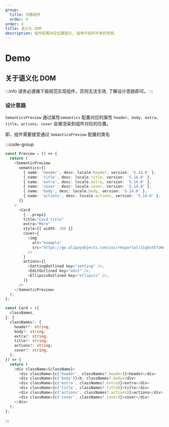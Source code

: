 ```yaml
---
group:
  title: 内置组件
  order: 4
order: 4
title: 语义化 DOM
description: 组件配置对应位置提示, 适用于组件开发的场景。
---
```


# Demo

<code src="./_component_semantic.tsx" simplify="true"></code>

## 关于语义化 DOM

:::info
请务必遵循下面规范实现组件，否则无法生效, 了解设计思路即可。
:::

### 设计思路

`SemanticsPreview` 通过属性`semantics` 配置对应的属性 `header`、`body`、`extra`、`title`、`actions`、`cover` 会被渲染到组件对应的位置。

即，组件需要接受通过 `SemanticsPreview` 配置的类名

:::code-group

```ts [SemanticsPreview.tsx]
const Preview = () => {
  return (
    <SemanticPreview
      semantics={[
        { name: 'header', desc: locale.header, version: '5.14.0' },
        { name: 'title', desc: locale.title, version: '5.14.0' },
        { name: 'extra', desc: locale.extra, version: '5.14.0' },
        { name: 'cover', desc: locale.cover, version: '5.14.0' },
        { name: 'body', desc: locale.body, version: '5.14.0' },
        { name: 'actions', desc: locale.actions, version: '5.14.0' },
      ]}
    >
      <Card
        {...props}
        title="Card title"
        extra="More"
        style={{ width: 300 }}
        cover={
          <img
            alt="example"
            src="https://gw.alipayobjects.com/zos/rmsportal/JiqGstEfoWAOHiTxclqi.png"
          />
        }
        actions={[
          <SettingOutlined key="setting" />,
          <EditOutlined key="edit" />,
          <EllipsisOutlined key="ellipsis" />,
        ]}
      />
    </SemanticPreview>
  );
};
```

```ts [CardComponent.tsx]
const Card = ({
  classNames,
}: {
  classNames?: {
    header?: string;
    body?: string;
    extra?: string;
    title?: string;
    actions?: string;
    cover?: string;
  };
}) => {
  return (
    <div className={className}>
      <div className={c('header', classNames?.header)}>header</div>
      <div className={c('body')}>b, classNames?.body</div>
      <div className={c('extra', classNames?.extra)}>extra</div>
      <div className={c('title', classNames?.title)}>title</div>
      <div className={c('actions', classNames?.actions)}>actions</div>
      <div className={c('cover', classNames?.cover)}>cover</div>
    </div>
  );
};
```

:::
